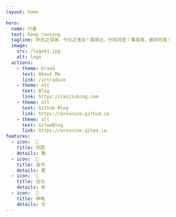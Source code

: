 ```yaml
---
layout: home

hero:
  name: 行者
  text: keep running
  tagline: 昨日之深渊，今日之浅谈！路虽远，行则将至！事虽难，做则可成！
  image:
    src: /logo01.jpg
    alt: logo
  actions:
    - theme: brand
      text: About Me
      link: /introduce
    - theme: alt
      text: Blog
      link: https://caijiuming.com
    - theme: alt
      text: Github Blog
      link: https://aresnine.github.io
    - theme: alt
      text: GiteeBlog
      link: https://aresnine.gitee.io
features:
  - icon:  🥇
    title: 河图
    details: 春
  - icon:  🥈
    title: 洛书
    details: 夏
  - icon:  🥉
    title: 龙马
    details: 秋
  - icon:  🏅
    title: 神龟
    details: 冬
---
```



